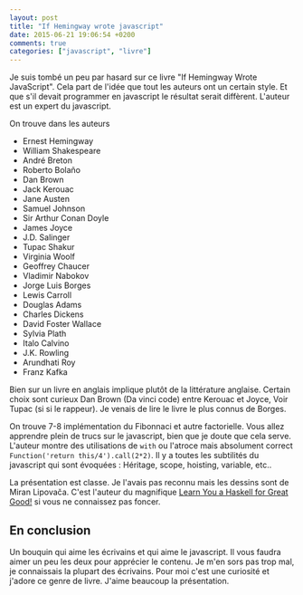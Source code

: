 ```yaml
---
layout: post
title: "If Hemingway wrote javascript"
date: 2015-06-21 19:06:54 +0200
comments: true
categories: ["javascript", "livre"] 
---
```


Je suis tombé un peu par hasard sur ce livre "If Hemingway Wrote JavaScript". Cela part de l'idée que tout les auteurs ont un certain style. Et que s'il devait programmer en javascript le résultat serait diffèrent. L'auteur est un expert du javascript.

<!--more-->

On trouve dans les auteurs

 * Ernest Hemingway
 * William Shakespeare
 * André Breton
 * Roberto Bolaño
 * Dan Brown
 * Jack Kerouac
 * Jane Austen
 * Samuel Johnson
 * Sir Arthur Conan Doyle
 * James Joyce
 * J.D. Salinger
 * Tupac Shakur
 * Virginia Woolf
 * Geoffrey Chaucer
 * Vladimir Nabokov
 * Jorge Luis Borges
 * Lewis Carroll
 * Douglas Adams
 * Charles Dickens
 * David Foster Wallace
 * Sylvia Plath
 * Italo Calvino
 * J.K. Rowling
 * Arundhati Roy
 * Franz Kafka

Bien sur un livre en anglais implique plutôt de la littérature anglaise. Certain choix sont curieux Dan Brown (Da vinci code) entre Kerouac et Joyce, Voir Tupac (si si le rappeur). Je venais de lire le livre le plus connus de Borges. 

On trouve 7-8 implémentation du Fibonnaci et autre factorielle. Vous allez apprendre plein de trucs sur le javascript, bien que je doute que cela serve. L'auteur montre des utilisations de `with` ou l'atroce mais absolument correct `Function('return this/4').call(2*2)`. Il y a toutes les subtilités du javascript qui sont évoquées : Héritage, scope, hoisting, variable, etc.. 

La présentation est classe. Je l'avais pas reconnu mais les dessins sont de Miran Lipovača. C'est l'auteur du magnifique [Learn You a Haskell for Great Good!](http://learnyouahaskell.com) si vous ne connaissez pas foncer.

## En conclusion
Un bouquin qui aime les écrivains et qui aime le javascript. Il vous faudra aimer un peu les deux pour apprécier le contenu. Je m'en sors pas trop mal, je connaissais la plupart des écrivains. Pour moi c'est une curiosité et j'adore ce genre de livre. J'aime beaucoup la présentation.
